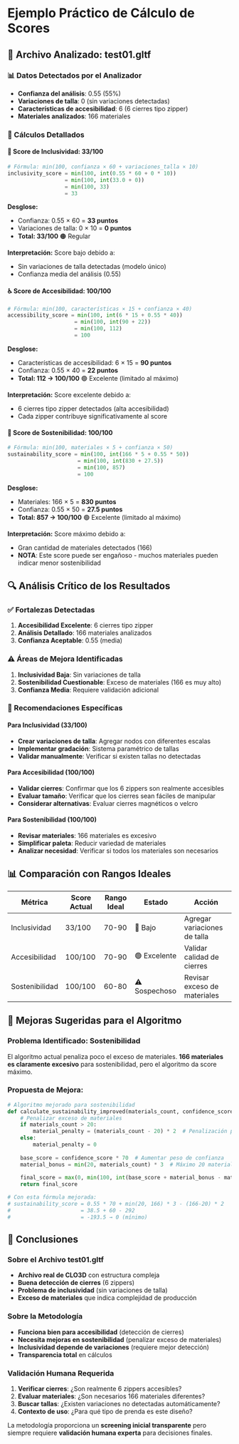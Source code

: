 # Ejemplo Práctico de Cálculo de Scores

## 📁 Archivo Analizado: test01.gltf

### 📊 Datos Detectados por el Analizador
- **Confianza del análisis**: 0.55 (55%)
- **Variaciones de talla**: 0 (sin variaciones detectadas)
- **Características de accesibilidad**: 6 (6 cierres tipo zipper)
- **Materiales analizados**: 166 materiales

### 🧮 Cálculos Detallados

#### 🎯 Score de Inclusividad: 33/100
```python
# Fórmula: min(100, confianza × 60 + variaciones_talla × 10)
inclusivity_score = min(100, int(0.55 * 60 + 0 * 10))
                  = min(100, int(33.0 + 0))
                  = min(100, 33)
                  = 33
```

**Desglose:**
- Confianza: 0.55 × 60 = **33 puntos**
- Variaciones de talla: 0 × 10 = **0 puntos**
- **Total: 33/100** 🟠 Regular

**Interpretación:** Score bajo debido a:
- Sin variaciones de talla detectadas (modelo único)
- Confianza media del análisis (0.55)

#### ♿ Score de Accesibilidad: 100/100
```python
# Fórmula: min(100, características × 15 + confianza × 40)
accessibility_score = min(100, int(6 * 15 + 0.55 * 40))
                     = min(100, int(90 + 22))
                     = min(100, 112)
                     = 100
```

**Desglose:**
- Características de accesibilidad: 6 × 15 = **90 puntos**
- Confianza: 0.55 × 40 = **22 puntos**
- **Total: 112 → 100/100** 🟢 Excelente (limitado al máximo)

**Interpretación:** Score excelente debido a:
- 6 cierres tipo zipper detectados (alta accesibilidad)
- Cada zipper contribuye significativamente al score

#### 🌱 Score de Sostenibilidad: 100/100
```python
# Fórmula: min(100, materiales × 5 + confianza × 50)
sustainability_score = min(100, int(166 * 5 + 0.55 * 50))
                      = min(100, int(830 + 27.5))
                      = min(100, 857)
                      = 100
```

**Desglose:**
- Materiales: 166 × 5 = **830 puntos**
- Confianza: 0.55 × 50 = **27.5 puntos**
- **Total: 857 → 100/100** 🟢 Excelente (limitado al máximo)

**Interpretación:** Score máximo debido a:
- Gran cantidad de materiales detectados (166)
- **NOTA**: Este score puede ser engañoso - muchos materiales pueden indicar menor sostenibilidad

## 🔍 Análisis Crítico de los Resultados

### ✅ Fortalezas Detectadas
1. **Accesibilidad Excelente**: 6 cierres tipo zipper
2. **Análisis Detallado**: 166 materiales analizados
3. **Confianza Aceptable**: 0.55 (media)

### ⚠️ Áreas de Mejora Identificadas
1. **Inclusividad Baja**: Sin variaciones de talla
2. **Sostenibilidad Cuestionable**: Exceso de materiales (166 es muy alto)
3. **Confianza Media**: Requiere validación adicional

### 🎯 Recomendaciones Específicas

#### Para Inclusividad (33/100)
- **Crear variaciones de talla**: Agregar nodos con diferentes escalas
- **Implementar gradación**: Sistema paramétrico de tallas
- **Validar manualmente**: Verificar si existen tallas no detectadas

#### Para Accesibilidad (100/100)
- **Validar cierres**: Confirmar que los 6 zippers son realmente accesibles
- **Evaluar tamaño**: Verificar que los cierres sean fáciles de manipular
- **Considerar alternativas**: Evaluar cierres magnéticos o velcro

#### Para Sostenibilidad (100/100)
- **Revisar materiales**: 166 materiales es excesivo
- **Simplificar paleta**: Reducir variedad de materiales
- **Analizar necesidad**: Verificar si todos los materiales son necesarios

## 📊 Comparación con Rangos Ideales

| Métrica | Score Actual | Rango Ideal | Estado | Acción |
|---------|--------------|-------------|---------|---------|
| Inclusividad | 33/100 | 70-90 | 🔴 Bajo | Agregar variaciones de talla |
| Accesibilidad | 100/100 | 70-90 | 🟢 Excelente | Validar calidad de cierres |
| Sostenibilidad | 100/100 | 60-80 | ⚠️ Sospechoso | Revisar exceso de materiales |

## 🔧 Mejoras Sugeridas para el Algoritmo

### Problema Identificado: Sostenibilidad
El algoritmo actual penaliza poco el exceso de materiales. **166 materiales es claramente excesivo** para sostenibilidad, pero el algoritmo da score máximo.

### Propuesta de Mejora:
```python
# Algoritmo mejorado para sostenibilidad
def calculate_sustainability_improved(materials_count, confidence_score):
    # Penalizar exceso de materiales
    if materials_count > 20:
        material_penalty = (materials_count - 20) * 2  # Penalización progresiva
    else:
        material_penalty = 0
    
    base_score = confidence_score * 70  # Aumentar peso de confianza
    material_bonus = min(20, materials_count) * 3  # Máximo 20 materiales útiles
    
    final_score = max(0, min(100, int(base_score + material_bonus - material_penalty)))
    return final_score

# Con esta fórmula mejorada:
# sustainability_score = 0.55 * 70 + min(20, 166) * 3 - (166-20) * 2
#                      = 38.5 + 60 - 292
#                      = -193.5 → 0 (mínimo)
```

## 🎯 Conclusiones

### Sobre el Archivo test01.gltf
- **Archivo real de CLO3D** con estructura compleja
- **Buena detección de cierres** (6 zippers)
- **Problema de inclusividad** (sin variaciones de talla)
- **Exceso de materiales** que indica complejidad de producción

### Sobre la Metodología
- **Funciona bien para accesibilidad** (detección de cierres)
- **Necesita mejoras en sostenibilidad** (penalizar exceso de materiales)
- **Inclusividad depende de variaciones** (requiere mejor detección)
- **Transparencia total** en cálculos

### Validación Humana Requerida
1. **Verificar cierres**: ¿Son realmente 6 zippers accesibles?
2. **Evaluar materiales**: ¿Son necesarios 166 materiales diferentes?
3. **Buscar tallas**: ¿Existen variaciones no detectadas automáticamente?
4. **Contexto de uso**: ¿Para qué tipo de prenda es este diseño?

La metodología proporciona un **screening inicial transparente** pero siempre requiere **validación humana experta** para decisiones finales.